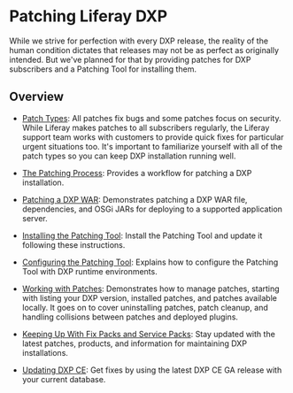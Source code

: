 # Patching Liferay DXP 

While we strive for perfection with every DXP release, the reality of the human condition dictates that releases may not be as perfect as originally intended. But we've planned for that by providing patches for DXP subscribers and a Patching Tool for installing them. 

## Overview

- [Patch Types](./04-patch-types.md): All patches fix bugs and some patches focus on security. While Liferay makes patches to all subscribers regularly, the Liferay support team works with customers to provide quick fixes for particular urgent situations too. It's important to familiarize yourself with all of the patch types so you can keep DXP installation running well. 

- [The Patching Process](./05-the-patching-process.md): Provides a workflow for patching a DXP installation.  

- [Patching a DXP WAR](./06-patching-a-dxp-war.md): Demonstrates patching a DXP WAR file, dependencies, and OSGi JARs for deploying to a supported application server. 

- [Installing the Patching Tool](./07-installing-the-patching-tool.md): Install the Patching Tool and update it following these instructions. 

- [Configuring the Patching Tool](./08-configuring-the-patching-tool.md): Explains how to configure the Patching Tool with DXP runtime environments.

- [Working with Patches](./09-working-with-patches.md): Demonstrates how to manage patches, starting with listing your DXP version, installed patches, and patches available locally. It goes on to cover uninstalling patches, patch cleanup, and handling collisions between patches and deployed plugins. 

- [Keeping Up With Fix Packs and Service Packs](./11-keeping-up-with-fix-packs.md): Stay updated with the latest patches, products, and information for maintaining DXP installations. 

- [Updating DXP CE](./12-updating-dxp-ce.md): Get fixes by using the latest DXP CE GA release with your current database.  
